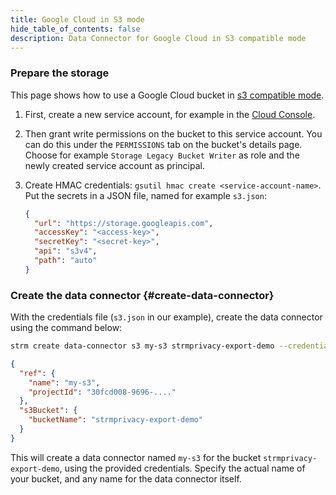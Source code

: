 ```yaml
---
title: Google Cloud in S3 mode
hide_table_of_contents: false
description: Data Connector for Google Cloud in S3 compatible mode
---
```


[gcloud-s3]: https://cloud.google.com/storage/docs/aws-simple-migration

### Prepare the storage
This page shows how to use a Google Cloud bucket in [s3 compatible mode][gcloud-s3].

1. First, create a new service account, for example in
   the [Cloud Console](https://console.cloud.google.com/iam-admin/serviceaccounts).
2. Then grant write permissions on the bucket to this service account. You can do this under the
   `PERMISSIONS` tab on the bucket's details page. Choose for example `Storage Legacy Bucket Writer`
   as role and the newly created service account as principal.
3. Create HMAC credentials: `gsutil hmac create <service-account-name>`. Put the secrets in a JSON file, named for 
   example `s3.json`:

   ```json title=s3.json
   {
     "url": "https://storage.googleapis.com",
     "accessKey": "<access-key>",
     "secretKey": "<secret-key>",
     "api": "s3v4",
     "path": "auto"
   }
   ```


### Create the data connector {#create-data-connector}
With the credentials file (`s3.json` in our example), create the data connector using
the command below:

```bash
strm create data-connector s3 my-s3 strmprivacy-export-demo --credentials-file=s3.json
```

```json showLineNumbers
{
  "ref": {
    "name": "my-s3",
    "projectId": "30fcd008-9696-...."
  },
  "s3Bucket": {
    "bucketName": "strmprivacy-export-demo"
  }
}
```

This will create a data connector named `my-s3` for the bucket `strmprivacy-export-demo`,
using the provided credentials. Specify the actual name of your bucket, and any name for the
data connector itself.

